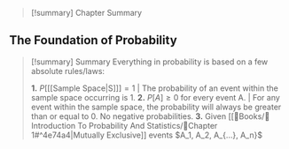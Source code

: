 
>[!summary] Chapter Summary



## The Foundation of Probability

>[!summary] Summary
>Everything in probability is based on a few absolute rules/laws:
>
>**1.** $P [$[[Sample Space|S]]$] = 1$ | The probability of an event within the sample space occurring is 1.
>**2.** $P[A] \geq 0$ for every event A. | For any event within the sample space, the probability will always be greater than or equal to 0. No negative probabilities.
>**3.** Given [[📖Books/📘Introduction To Probability And Statistics/📑Chapter 1#^4e74a4|Mutually Exclusive]] events $A_1, A_2, A_{...}, A_n}$ 


>



